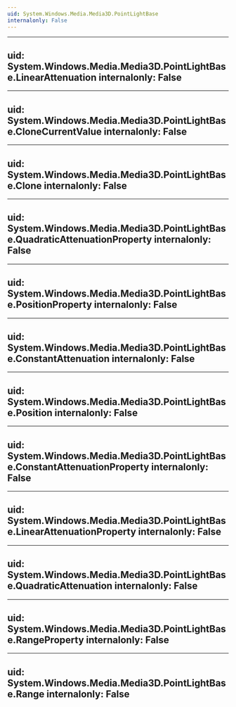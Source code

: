 ```yaml
---
uid: System.Windows.Media.Media3D.PointLightBase
internalonly: False
---
```


---
uid: System.Windows.Media.Media3D.PointLightBase.LinearAttenuation
internalonly: False
---

---
uid: System.Windows.Media.Media3D.PointLightBase.CloneCurrentValue
internalonly: False
---

---
uid: System.Windows.Media.Media3D.PointLightBase.Clone
internalonly: False
---

---
uid: System.Windows.Media.Media3D.PointLightBase.QuadraticAttenuationProperty
internalonly: False
---

---
uid: System.Windows.Media.Media3D.PointLightBase.PositionProperty
internalonly: False
---

---
uid: System.Windows.Media.Media3D.PointLightBase.ConstantAttenuation
internalonly: False
---

---
uid: System.Windows.Media.Media3D.PointLightBase.Position
internalonly: False
---

---
uid: System.Windows.Media.Media3D.PointLightBase.ConstantAttenuationProperty
internalonly: False
---

---
uid: System.Windows.Media.Media3D.PointLightBase.LinearAttenuationProperty
internalonly: False
---

---
uid: System.Windows.Media.Media3D.PointLightBase.QuadraticAttenuation
internalonly: False
---

---
uid: System.Windows.Media.Media3D.PointLightBase.RangeProperty
internalonly: False
---

---
uid: System.Windows.Media.Media3D.PointLightBase.Range
internalonly: False
---
